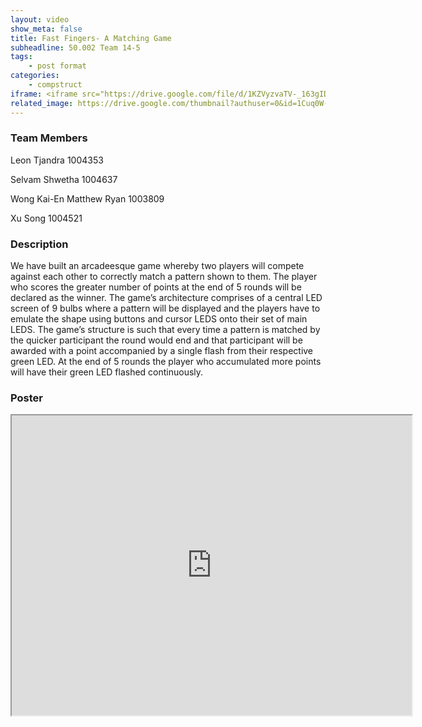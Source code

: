 ```yaml
---
layout: video
show_meta: false
title: Fast Fingers- A Matching Game
subheadline: 50.002 Team 14-5
tags:
    - post format
categories:
    - compstruct
iframe: <iframe src="https://drive.google.com/file/d/1KZVyzvaTV-_163gIDOYWM9ZJSV-CoaTs/preview" width="640" height="480"></iframe>
related_image: https://drive.google.com/thumbnail?authuser=0&id=1Cuq0W-FopY01BbX7RLJHFskzxJWa5jtI&sz=w300-h300-p-k-nu-iv1
---
```


### Team Members

Leon Tjandra 1004353

Selvam Shwetha 1004637

Wong Kai-En Matthew Ryan 1003809

Xu Song 1004521  

### Description

We have built an arcadeesque game whereby two players will compete against each other to correctly match a pattern shown to them. The player who scores the greater number of points at the end of 5 rounds will be declared as the winner. The game’s architecture comprises of a central LED screen of 9 bulbs where a pattern will be displayed and the players have to emulate the shape using buttons and cursor LEDS onto their set of main LEDS. The game’s structure is such that every time a pattern is matched by the quicker participant the round would end and that participant will be awarded with a point accompanied by a single flash from their respective green LED. At the end of 5 rounds the player who accumulated more points will have their green LED flashed continuously.

### Poster

<iframe src="https://drive.google.com/file/d/1Cuq0W-FopY01BbX7RLJHFskzxJWa5jtI/preview" width="640" height="480"></iframe>
